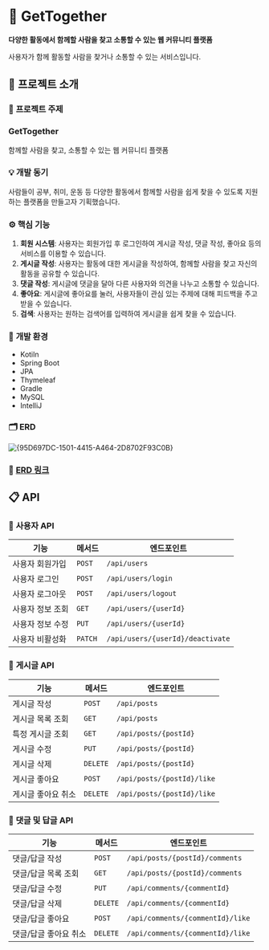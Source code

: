 # 👥 GetTogether

**다양한 활동에서 함께할 사람을 찾고 소통할 수 있는 웹 커뮤니티 플랫폼**

사용자가 함께 활동할 사람을 찾거나 소통할 수 있는 서비스입니다.

## 📌 **프로젝트 소개**

### 🌟 **프로젝트 주제**

### GetTogether

함께할 사람을 찾고, 소통할 수 있는 웹 커뮤니티 플랫폼

### 💡 **개발 동기**

사람들이 공부, 취미, 운동 등 다양한 활동에서 함께할 사람을 쉽게 찾을 수 있도록 지원하는 플랫폼을 만들고자 기획했습니다.

### ⚙️ **핵심 기능**

1. **회원 시스템**: 사용자는 회원가입 후 로그인하여 게시글 작성, 댓글 작성, 좋아요 등의 서비스를 이용할 수 있습니다.
2. **게시글 작성**: 사용자는 활동에 대한 게시글을 작성하여, 함께할 사람을 찾고 자신의 활동을 공유할 수 있습니다.
3. **댓글 작성**: 게시글에 댓글을 달아 다른 사용자와 의견을 나누고 소통할 수 있습니다.
4. **좋아요**: 게시글에 좋아요를 눌러, 사용자들이 관심 있는 주제에 대해 피드백을 주고받을 수 있습니다.
5. **검색**: 사용자는 원하는 검색어를 입력하여 게시글을 쉽게 찾을 수 있습니다.

### 🔧 **개발 환경**

- Kotiln
- Spring Boot
- JPA
- Thymeleaf
- Gradle
- MySQL
- IntelliJ

### 🗂️ **ERD**
![{95D697DC-1501-4415-A464-2D8702F93C0B}](https://github.com/user-attachments/assets/c803a23d-67d8-4057-a758-dd995d44fba0)

### 🔗 [ERD 링크](https://www.erdcloud.com/d/oCyiHz4DwMWK3Pybe)

## 📋 **API**

### 👤 **사용자 API**

| 기능            | 메서드   | 엔드포인트                       |
|-----------------|----------|----------------------------------|
| 사용자 회원가입  | `POST`   | `/api/users`                     |
| 사용자 로그인    | `POST`   | `/api/users/login`               |
| 사용자 로그아웃  | `POST`   | `/api/users/logout`              |
| 사용자 정보 조회 | `GET`    | `/api/users/{userId}`            |
| 사용자 정보 수정 | `PUT`    | `/api/users/{userId}`            |
| 사용자 비활성화  | `PATCH`  | `/api/users/{userId}/deactivate` |

### 📝 **게시글 API**

| 기능              | 메서드   | 엔드포인트                       |
|-------------------|----------|----------------------------------|
| 게시글 작성        | `POST`   | `/api/posts`                     |
| 게시글 목록 조회   | `GET`    | `/api/posts`                     |
| 특정 게시글 조회   | `GET`    | `/api/posts/{postId}`            |
| 게시글 수정        | `PUT`    | `/api/posts/{postId}`            |
| 게시글 삭제        | `DELETE` | `/api/posts/{postId}`            |
| 게시글 좋아요      | `POST`   | `/api/posts/{postId}/like`       |
| 게시글 좋아요 취소 | `DELETE` | `/api/posts/{postId}/like`       |

### 💬 **댓글 및 답글 API**

| 기능                | 메서드   | 엔드포인트                           |
|---------------------|----------|--------------------------------------|
| 댓글/답글 작성       | `POST`   | `/api/posts/{postId}/comments`       |
| 댓글/답글 목록 조회  | `GET`    | `/api/posts/{postId}/comments`       |
| 댓글/답글 수정       | `PUT`    | `/api/comments/{commentId}`          |
| 댓글/답글 삭제       | `DELETE` | `/api/comments/{commentId}`          |
| 댓글/답글 좋아요     | `POST`   | `/api/comments/{commentId}/like`     |
| 댓글/답글 좋아요 취소 | `DELETE` | `/api/comments/{commentId}/like`     |
